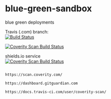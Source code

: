 # blue-green-sandbox
blue green deployments

Travis (.com) branch:  
[![Build Status](https://travis-ci.com/githubfoam/blue-green-sandbox.svg?branch=master)](https://travis-ci.com/githubfoam/blue-green-sandbox)  

<a href="https://scan.coverity.com/projects/githubfoam-blue-green-sandbox">
  <img alt="Coverity Scan Build Status"
       src="https://scan.coverity.com/projects/21979/badge.svg"/>
</a>

shields.io service  
<a href="https://scan.coverity.com/projects/githubfoam-blue-green-sandbox">
  <img alt="Coverity Scan Build Status"
       src="https://img.shields.io/coverity/scan/21979.svg"/>
</a>

~~~~

https://scan.coverity.com/

https://dashboard.gitguardian.com
~~~~

~~~~
https://docs.travis-ci.com/user/coverity-scan/
~~~~